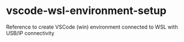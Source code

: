 # vscode-wsl-environment-setup
Reference to create VSCode (win) environment connected to WSL with USB/IP connectivity
